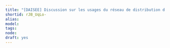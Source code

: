 ```yaml
---
title: "[DAISEE] Discussion sur les usages du réseau de distribution d’électricité de l’éclairage public pour diffuser de l’électricité renouvelable"
shortid: rJB_UqLo-
alias: 
model: 
tags: 
node: 
draft: yes
--- 
```

 